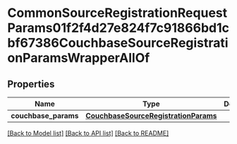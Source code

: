 # CommonSourceRegistrationRequestParams01f2f4d27e824f7c91866bd1cbf67386CouchbaseSourceRegistrationParamsWrapperAllOf


## Properties
Name | Type | Description | Notes
------------ | ------------- | ------------- | -------------
**couchbase_params** | [**CouchbaseSourceRegistrationParams**](CouchbaseSourceRegistrationParams.md) |  | [optional] 

[[Back to Model list]](../README.md#documentation-for-models) [[Back to API list]](../README.md#documentation-for-api-endpoints) [[Back to README]](../README.md)


